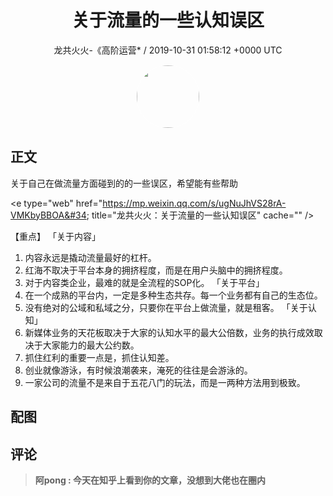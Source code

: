 <h1 align="center">关于流量的一些认知误区</h1>
<p align="center">
    <a>龙共火火-《高阶运营* / 2019-10-31 01:58:12 &#43;0000 UTC</a>
</p>

<div align="center">
    <img src="https://images.zsxq.com/Fmtts4x9lyV-xktT7pP2oQGU3GLv?e=1590940799&amp;token=kIxbL07-8jAj8w1n4s9zv64FuZZNEATmlU_Vm6zD:-hrvSz5yjzaQES35Lp6o8tbNYMc=" width="100" height="100" style="border:1px solid;border-radius:50%; color:#ffffff"/>
</div>

## 正文

<div>
关于自己在做流量方面碰到的的一些误区，希望能有些帮助

&lt;e type=&#34;web&#34; href=&#34;https://mp.weixin.qq.com/s/ugNuJhVS28rA-VMKbyBBOA&#34; title=&#34;龙共火火：关于流量的一些认知误区&#34; cache=&#34;&#34; /&gt;

【重点】
「关于内容」
01. 内容永远是撬动流量最好的杠杆。
02. 红海不取决于平台本身的拥挤程度，而是在用户头脑中的拥挤程度。
03. 对于内容类企业，最难的就是全流程的SOP化。
「关于平台」
01. 在一个成熟的平台内，一定是多种生态共存。每一个业务都有自己的生态位。
02. 没有绝对的公域和私域之分，只要你在平台上做流量，就是租客。
「关于认知」
01. 新媒体业务的天花板取决于大家的认知水平的最大公倍数，业务的执行成效取决于大家能力的最大公约数。
02. 抓住红利的重要一点是，抓住认知差。
03. 创业就像游泳，有时候浪潮袭来，淹死的往往是会游泳的。
04. 一家公司的流量不是来自于五花八门的玩法，而是一两种方法用到极致。
</div>

## 配图
<div class="image" align="center">

</div>

## 评论

<div align="left">
<div>

<blockquote >
<span> <strong>阿pong : 今天在知乎上看到你的文章，没想到大佬也在圈内 </strong></span>
</blockquote>

</div>
</div>
